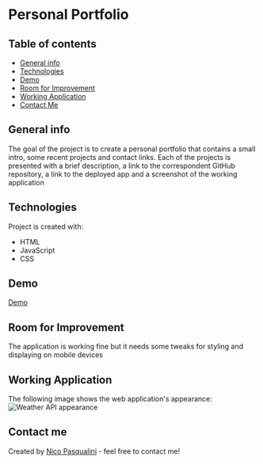 # Personal Portfolio

## Table of contents
* [General info](#general-info)
* [Technologies](#technologies)
* [Demo](#demo)
* [Room for Improvement](#room-for-improvement)
* [Working Application](#working-application)
* [Contact Me](#contact-me)

## General info

The goal of the project is to create a personal portfolio that contains a small intro, some recent projects and contact links. Each of the projects is presented with a brief description, a link to the correspondent GitHub repository, a link to the deployed app and a screenshot of the working application

## Technologies

Project is created with:
* HTML
* JavaScript
* CSS

## Demo
<a href="" target="_blank">Demo</a>

## Room for Improvement

The application is working fine but it needs some tweaks for styling and displaying on mobile devices

## Working Application
The following image shows the web application's appearance:
![Weather API appearance](./demo_screenshot.png)




## Contact me 
Created by [Nico Pasqualini](https://nico749.github.io/Personal-portfolio-/) - feel free to contact me!